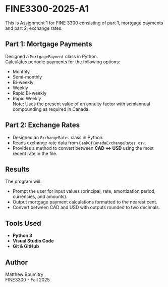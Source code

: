 # FINE3300-2025-A1
This is Assignment 1 for FINE 3300 consisting of part 1, mortgage payments and part 2, exchange rates.

## Part 1: Mortgage Payments
Designed a `MortgagePayment` class in Python.  
Calculates periodic payments for the following options:  
- Monthly  
- Semi-monthly  
- Bi-weekly  
- Weekly  
- Rapid Bi-weekly  
- Rapid Weekly  
Note: Uses the present value of an annuity factor with semiannual compounding as required in Canada.  

## Part 2: Exchange Rates
- Designed an `ExchangeRates` class in Python.  
- Reads exchange rate data from `BankOfCanadaExchangeRates.csv`.  
- Provides a method to convert between **CAD ↔ USD** using the most recent rate in the file.  

## Results
The program will:  
- Prompt the user for input values (principal, rate, amortization period, currencies, and amounts).  
- Output mortgage payment calculations formatted to the nearest cent.  
- Convert between CAD and USD with outputs rounded to two decimals.  

## Tools Used
- **Python 3**  
- **Visual Studio Code**  
- **Git & GitHub**  

## Author
Matthew Boumitry  
FINE3300 - Fall 2025
